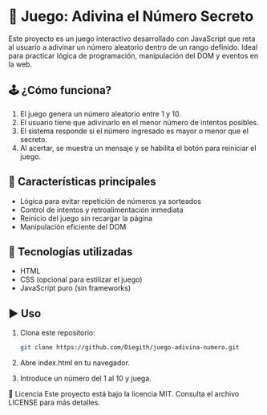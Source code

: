 # 🎯 Juego: Adivina el Número Secreto

Este proyecto es un juego interactivo desarrollado con JavaScript que reta al usuario a adivinar un número aleatorio dentro de un rango definido. Ideal para practicar lógica de programación, manipulación del DOM y eventos en la web.

## 🕹️ ¿Cómo funciona?

1. El juego genera un número aleatorio entre 1 y 10.
2. El usuario tiene que adivinarlo en el menor número de intentos posibles.
3. El sistema responde si el número ingresado es mayor o menor que el secreto.
4. Al acertar, se muestra un mensaje y se habilita el botón para reiniciar el juego.

## 🧩 Características principales

- Lógica para evitar repetición de números ya sorteados
- Control de intentos y retroalimentación inmediata
- Reinicio del juego sin recargar la página
- Manipulación eficiente del DOM

## 🚀 Tecnologías utilizadas

- HTML
- CSS (opcional para estilizar el juego)
- JavaScript puro (sin frameworks)

## ▶️ Uso

1. Clona este repositorio:
   ```bash
   git clone https://github.com/Diegith/juego-adivina-numero.git
2. Abre index.html en tu navegador.

3. Introduce un número del 1 al 10 y juega.

📄 Licencia
Este proyecto está bajo la licencia MIT. Consulta el archivo LICENSE para más detalles.
